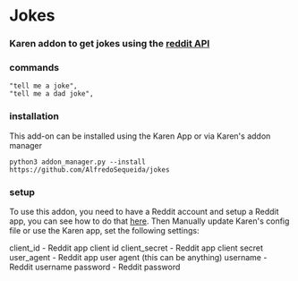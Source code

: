 # Jokes
### Karen addon to get jokes using the [reddit API](https://www.reddit.com/dev/api/)

### commands
```
"tell me a joke",
"tell me a dad joke",
```

### installation
This add-on can be installed using the Karen App or via Karen's addon manager
```
python3 addon_manager.py --install https://github.com/AlfredoSequeida/jokes
```

### setup
To use this addon, you need to have a Reddit account and setup a Reddit app, you can see how to do that [here](https://github.com/reddit-archive/reddit/wiki/OAuth2). Then Manually update Karen's config file or use the Karen app, set the following settings:

client_id - Reddit app client id
client_secret - Reddit app client secret
user_agent - Reddit app user agent (this can be anything)
username - Reddit username
password - Reddit password
